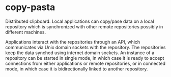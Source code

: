 # copy-pasta

Distributed clipboard. Local applications can copy/pase data on a local
repository which is synchronized with other remote repositories possibly
 in different machines. 
 
Applications interact with the repositories through an API, which 
communicates via Unix domain sockets with the repository. The
repositories keep the data synched using internet domain sockets.
An instance of a repository can be started in single mode, in which case
 it is ready to accept connections from either applications or remote 
 repositories, or in connected mode, in which case it is bidirectionally 
 linked to another repository.
